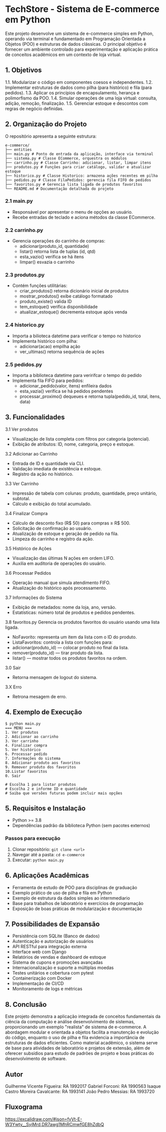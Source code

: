 # TechStore - Sistema de E-commerce em Python

Este projeto desenvolve um sistema de e-commerce simples em Python, operando via
terminal e fundamentado em Programação Orientada a Objetos (POO) e estruturas de dados
clássicas. O principal objetivo é fornecer um ambiente controlado para experimentação
e aplicação prática de conceitos acadêmicos em um contexto de loja virtual.

## 1. Objetivos
1.1. Modularizar o código em componentes coesos e independentes.
1.2. Implementar estruturas de dados como pilha (para histórico) e fila (para pedidos).
1.3. Aplicar os princípios de encapsulamento, herança e polimorfismo da POO.
1.4. Simular operações de uma loja virtual: consulta, adição, remoção, finalização.
1.5. Gerenciar estoque e descontos com regras de negócio definidas.

## 2. Organização do Projeto
O repositório apresenta a seguinte estrutura:
```
e-commerce/
├── entities
├── main.py # Ponto de entrada da aplicação, interface via terminal
├── sistema.py # Classe ECommerce, orquestra os módulos
├── carrinho.py # Classe Carrinho: adicionar, listar, limpar itens
├── produtos.py # Funções para criar catálogo, validar e atualizar estoque
├── historico.py # Classe Historico: armazena ações recentes em pilha
├── pedidos.py # Classe FilaPedidos: gerencia fila FIFO de pedidos
├── favoritos.py # Gerencia lista ligada de produtos favoritos
└── README.md # Documentação detalhada do projeto
```

### 2.1 main.py
- Responsável por apresentar o menu de opções ao usuário.
- Recebe entradas de teclado e aciona métodos da classe ECommerce.

### 2.2 carrinho.py
- Gerencia operações do carrinho de compras:
  - adicionar(produto_id, quantidade)
  - listar() retorna lista de tuplas (id, qtd)
  - esta_vazio() verifica se há itens
  - limpar() esvazia o carrinho

### 2.3 produtos.py
- Contém funções utilitárias:
  - criar_produtos() retorna dicionário inicial de produtos
  - mostrar_produtos() exibe catálogo formatado
  - produto_existe() valida ID
  - tem_estoque() verifica disponibilidade
  - atualizar_estoque() decrementa estoque após venda

### 2.4 historico.py
- Importa a bilioteca datetime para verificar o tempo no historico 
- Implementa histórico com pilha:
  - adicionar(acao) empilha ação
  - ver_ultimas() retorna sequência de ações

### 2.5 pedidos.py
- Importa a biblioteca datetime para veririfcar o tempo do pedido
- Implementa fila FIFO para pedidos:
  - adicionar_pedido(valor, itens) enfileira dados
  - esta_vazia() verifica se há pedidos pendentes
  - processar_proximo() dequeues e retorna tupla(pedido_id, total, itens, data)

## 3. Funcionalidades
3.1 Ver produtos
- Visualização de lista completa com filtros por categoria (potencial).
- Exibição de atributos: ID, nome, categoria, preço e estoque.

3.2 Adicionar ao Carrinho
- Entrada de ID e quantidade via CLI.
- Validação imediata de existência e estoque.
- Registro da ação no histórico.

3.3 Ver Carrinho
- Impressão de tabela com colunas: produto, quantidade, preço unitário, subtotal.
- Cálculo e exibição do total acumulado.

3.4 Finalizar Compra
- Cálculo de desconto fixo (R$ 50) para compras ≥ R$ 500.
- Solicitação de confirmação ao usuário.
- Atualização de estoque e geração de pedido na fila.
- Limpeza do carrinho e registro da ação.

3.5 Histórico de Ações
- Visualização das últimas N ações em ordem LIFO.
- Auxilia em auditoria de operações do usuário.

3.6 Processar Pedidos
- Operação manual que simula atendimento FIFO.
- Atualização do histórico após processamento.

3.7 Informações do Sistema
- Exibição de metadados: nome da loja, ano, versão.
- Estatísticas: número total de produtos e pedidos pendentes.

3.8 favoritos.py
Gerencia os produtos favoritos do usuário usando uma lista ligada.

- NoFavorito: representa um item da lista com o ID do produto.
- ListaFavoritos: controla a lista com funções para:
 - adicionar(produto_id) — colocar produto no final da lista.
 - remover(produto_id) — tirar produto da lista.
 - listar() — mostrar todos os produtos favoritos na ordem.

3.0 Sair
- Retorna mensagem de logout do sistema.

3.X Erro
- Retrona mesagem de erro.

## 4. Exemplo de Execução
```
$ python main.py
=== MENU ===
1. Ver produtos
2. Adicionar ao carrinho
3. Ver carrinho
4. Finalizar compra
5. Ver histórico
6. Processar pedido
7. Informações do sistema
8. Adicionar produto aos favoritos
9. Remover produto dos favoritos
10.Listar favoritos
0. Sair

# Escolha 1 para listar produtos
# Escolha 2 e informe ID e quantidade
# Saiba que versões futuras podem incluir mais opções
```

## 5. Requisitos e Instalação
- Python >= 3.8
- Dependências padrão da biblioteca Python (sem pacotes externos)

### Passos para execução
1. Clonar repositório: `git clone <url>`
2. Navegar até a pasta: `cd e-commerce`
3. Executar: `python main.py`

## 6. Aplicações Acadêmicas
- Ferramenta de estudo de POO para disciplinas de graduação
- Exemplo prático de uso de pilha e fila em Python
- Exemplo de estrutura da dados simples ao internmediario
- Base para trabalhos de laboratório e exercícios de programação
- Exposição de boas práticas de modularização e documentação

## 7. Possibilidades de Expansão
- Persistência com SQLite (Banco de dados)
- Autenticação e autorização de usuários
- API RESTful para integração externa
- Interface web com Django
- Relatórios de vendas e dashboard de estoque
- Sistema de cupons e promoções avançadas
- Internacionalização e suporte a múltiplas moedas
- Testes unitários e cobertura com pytest
- Containerização com Docker
- Implementação de CI/CD
- Monitoramento de logs e métricas

## 8. Conclusão
Este projeto demonstra a aplicação integrada de conceitos fundamentais da ciência
da computação e análise desenvolvimento de sistemas, proporcionando um exemplo "realista" de sistema de e-commerce.
A abordagem modular e orientada a objetos facilita a manutenção e evolução do código,
enquanto o uso de pilha e fila evidencia a importância de estruturas de dados eficientes.
Como material acadêmico, o sistema serve de base para atividades de laboratório e
projetos de extensão, além de oferecer subsídios para estudo de padrões de projeto
e boas práticas do desenvolvimento de software.

## Autor
Guilherme Vicente Figueira: RA 1992017
Gabriel Forconi: RA 1990563
Isaque Castro Moreira Cavalcante: RA 1993141
João Pedro Messias: RA 1993720

## Fluxograma

https://excalidraw.com/#json=fvVt-E-W3Ywty__SvjMrd,DR7awg1MhRCmwfGE8hZdbQ
